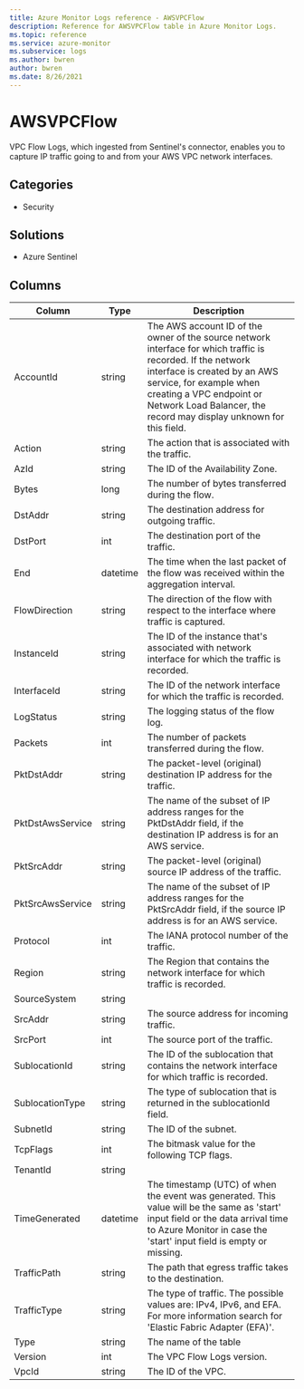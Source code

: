 ```yaml
---
title: Azure Monitor Logs reference - AWSVPCFlow
description: Reference for AWSVPCFlow table in Azure Monitor Logs.
ms.topic: reference
ms.service: azure-monitor
ms.subservice: logs
ms.author: bwren
author: bwren
ms.date: 8/26/2021
---
```


# AWSVPCFlow

 VPC Flow Logs, which ingested from Sentinel's connector, enables you to capture IP traffic going to and from your AWS VPC network interfaces.

## Categories

- Security
## Solutions

- Azure Sentinel




## Columns

|Column|Type|Description|
|---|---|---|
|AccountId|string|The AWS account ID of the owner of the source network interface for which traffic is recorded. If the network interface is created by an AWS service, for example when creating a VPC endpoint or Network Load Balancer, the record may display unknown for this field.|
|Action|string|The action that is associated with the traffic.|
|AzId|string|The ID of the Availability Zone.|
|Bytes|long|The number of bytes transferred during the flow.|
|DstAddr|string|The destination address for outgoing traffic.|
|DstPort|int|The destination port of the traffic.|
|End|datetime|The time when the last packet of the flow was received within the aggregation interval.|
|FlowDirection|string|The direction of the flow with respect to the interface where traffic is captured.|
|InstanceId|string|The ID of the instance that's associated with network interface for which the traffic is recorded.|
|InterfaceId|string|The ID of the network interface for which the traffic is recorded.|
|LogStatus|string|The logging status of the flow log.|
|Packets|int|The number of packets transferred during the flow.|
|PktDstAddr|string|The packet-level (original) destination IP address for the traffic.|
|PktDstAwsService|string|The name of the subset of IP address ranges for the PktDstAddr field, if the destination IP address is for an AWS service.|
|PktSrcAddr|string|The packet-level (original) source IP address of the traffic.|
|PktSrcAwsService|string|The name of the subset of IP address ranges for the PktSrcAddr field, if the source IP address is for an AWS service.|
|Protocol|int|The IANA protocol number of the traffic.|
|Region|string|The Region that contains the network interface for which traffic is recorded.|
|SourceSystem|string||
|SrcAddr|string|The source address for incoming traffic.|
|SrcPort|int|The source port of the traffic.|
|SublocationId|string|The ID of the sublocation that contains the network interface for which traffic is recorded.|
|SublocationType|string|The type of sublocation that is returned in the sublocationId field.|
|SubnetId|string|The ID of the subnet.|
|TcpFlags|int|The bitmask value for the following TCP flags.|
|TenantId|string||
|TimeGenerated|datetime|The timestamp (UTC) of when the event was generated. This value will be the same as 'start' input field or the data arrival time to Azure Monitor in case the 'start' input field is empty or missing.|
|TrafficPath|string|The path that egress traffic takes to the destination.|
|TrafficType|string|The type of traffic. The possible values are: IPv4, IPv6, and EFA. For more information search for 'Elastic Fabric Adapter (EFA)'.|
|Type|string|The name of the table|
|Version|int|The VPC Flow Logs version.|
|VpcId|string|The ID of the VPC.|

